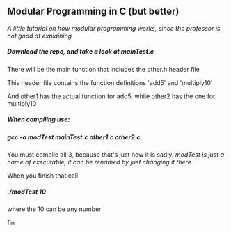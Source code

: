 ## Modular Programming in C (but better)

*A little tutorial on how modular programming works, since the professor
is not good at explaining*

##### **Download the repo, and take a look at mainTest.c**

There will be the main function that includes the other.h header file

This header file contains the function definitions 'add5' and 'multiply10'

And other1 has the actual function for add5, while other2 has the one for multiply10

##### **When compiling use:**

##### **_gcc -o modTest mainTest.c other1.c other2.c_**

You must compile all 3, because that's just how it is sadly.
*modTest is just a name of executable, it can be renamed by just changing it there*

When you finish that call

##### **_./modTest 10_**

where the 10 can be any number

fin
